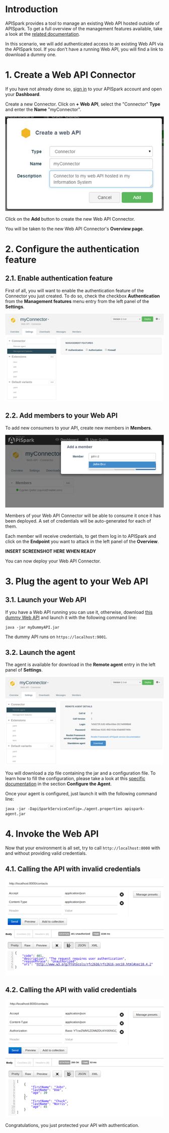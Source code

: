 # Introduction

APISpark provides a tool to manage an existing Web API hosted outside of APISpark. To get a full overview of the management features available, take a look at the [related documentation](https://restlet.com/technical-resources/apispark/guide/manage/connectors).

In this scenario, we will add authenticated access to an existing Web API via the APISpark tool. If you don't have a running Web API, you will find a link to download a dummy one.

# 1. Create a Web API Connector

If you have not already done so, <a href="
https://apispark.restlet.com/signin" target="_blank">sign in</a> to your APISpark account and open your **Dashboard**.

Create a new Connector. Click on **+ Web API**, select the "Connector" **Type** and enter the **Name** "myConnector".

![Create a Web API Connector](images/create-connector.jpg "Create a Web API Connector")

Click on the **Add** button to create the new Web API Connector.

You will be taken to the new Web API Connector's **Overview page**.

# 2. Configure the authentication feature

## 2.1. Enable authentication feature

First of all, you will want to enable the authentication feature of the Connector you just created. To do so, check the checkbox **Authentication** from the **Management features** menu entry from the left panel of the **Settings**.

![Enable authentication](images/enable-authentication.png "Enable authentication")

## 2.2. Add members to your Web API

To add new consumers to your API, create new members in **Members**.

![Add members](images/add-members.png "Add members")

Members of your Web API Connector will be able to consume it once it has been deployed. A set of credentials will be auto-generated for each of them.

Each member will receive credentials, to get them log in to APISpark and click on the **Endpoint** you want to attack in the left panel of the **Overview**.

**INSERT SCREENSHOT HERE WHEN READY**

You can now deploy your Web API Connector.

# 3. Plug the agent to your Web API

## 3.1. Launch your Web API

If you have a Web API running you can use it, otherwise, download [this dummy Web API]() and launch it with the following command line:

```
java -jar myDummyAPI.jar
```

The dummy API runs on `https://localhost:9001`.


## 3.2. Launch the agent

The agent is available for download in the **Remote agent** entry in the left panel of **Settings**.

![Download the agent](images/download-agent.png "Download the agent")

You will download a zip file containing the jar and a configuration file. To learn how to fill the configuration, please take a look at this [specific documentation](https://restlet.com/technical-resources/apispark/guide/manage/remote-agent) in the section **Configure the Agent**.

Once your agent is configured, just launch it with the following command line:

```
java -jar -DapiSparkServiceConfig=./agent.properties apispark-agent.jar
```

# 4. Invoke the Web API

Now that your environment is all set, try to call `http://localhost:8000` with and without providing valid credentials.

## 4.1. Calling the API with invalid credentials

![Invalid call](images/invalid-call.png "Invalid call")

## 4.2. Calling the API with valid credentials

![Valid call](images/valid-call.png "Valid call")

Congratulations, you just protected your API with authentication. 
